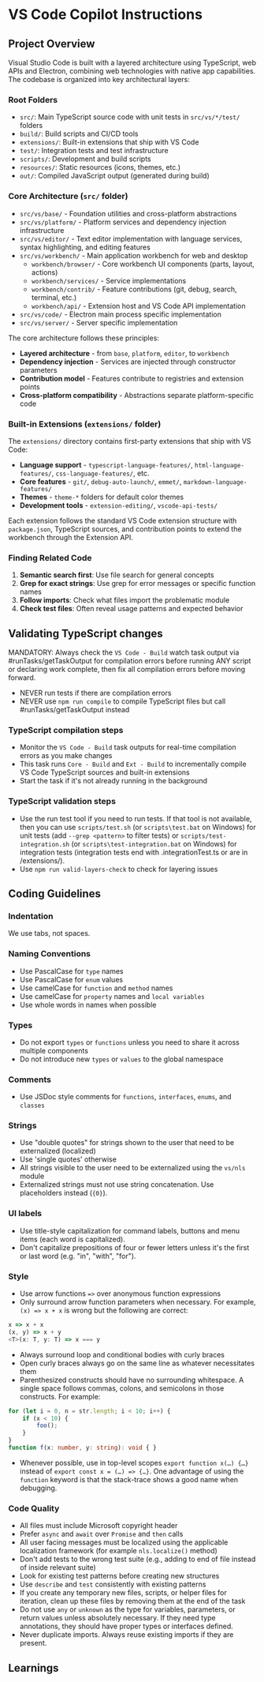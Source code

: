# VS Code Copilot Instructions

## Project Overview

Visual Studio Code is built with a layered architecture using TypeScript, web APIs and Electron, combining web technologies with native app capabilities. The codebase is organized into key architectural layers:

### Root Folders
- `src/`: Main TypeScript source code with unit tests in `src/vs/*/test/` folders
- `build/`: Build scripts and CI/CD tools
- `extensions/`: Built-in extensions that ship with VS Code
- `test/`: Integration tests and test infrastructure
- `scripts/`: Development and build scripts
- `resources/`: Static resources (icons, themes, etc.)
- `out/`: Compiled JavaScript output (generated during build)

### Core Architecture (`src/` folder)
- `src/vs/base/` - Foundation utilities and cross-platform abstractions
- `src/vs/platform/` - Platform services and dependency injection infrastructure
- `src/vs/editor/` - Text editor implementation with language services, syntax highlighting, and editing features
- `src/vs/workbench/` - Main application workbench for web and desktop
  - `workbench/browser/` - Core workbench UI components (parts, layout, actions)
  - `workbench/services/` - Service implementations
  - `workbench/contrib/` - Feature contributions (git, debug, search, terminal, etc.)
  - `workbench/api/` - Extension host and VS Code API implementation
- `src/vs/code/` - Electron main process specific implementation
- `src/vs/server/` - Server specific implementation

The core architecture follows these principles:
- **Layered architecture** - from `base`, `platform`, `editor`, to `workbench`
- **Dependency injection** - Services are injected through constructor parameters
- **Contribution model** - Features contribute to registries and extension points
- **Cross-platform compatibility** - Abstractions separate platform-specific code

### Built-in Extensions (`extensions/` folder)
The `extensions/` directory contains first-party extensions that ship with VS Code:
- **Language support** - `typescript-language-features/`, `html-language-features/`, `css-language-features/`, etc.
- **Core features** - `git/`, `debug-auto-launch/`, `emmet/`, `markdown-language-features/`
- **Themes** - `theme-*` folders for default color themes
- **Development tools** - `extension-editing/`, `vscode-api-tests/`

Each extension follows the standard VS Code extension structure with `package.json`, TypeScript sources, and contribution points to extend the workbench through the Extension API.

### Finding Related Code
1. **Semantic search first**: Use file search for general concepts
2. **Grep for exact strings**: Use grep for error messages or specific function names
3. **Follow imports**: Check what files import the problematic module
4. **Check test files**: Often reveal usage patterns and expected behavior

## Validating TypeScript changes

MANDATORY: Always check the `VS Code - Build` watch task output via #runTasks/getTaskOutput for compilation errors before running ANY script or declaring work complete, then fix all compilation errors before moving forward.

- NEVER run tests if there are compilation errors
- NEVER use `npm run compile` to compile TypeScript files but call #runTasks/getTaskOutput instead

### TypeScript compilation steps
- Monitor the `VS Code - Build` task outputs for real-time compilation errors as you make changes
- This task runs `Core - Build` and `Ext - Build` to incrementally compile VS Code TypeScript sources and built-in extensions
- Start the task if it's not already running in the background

### TypeScript validation steps
- Use the run test tool if you need to run tests. If that tool is not available, then you can use `scripts/test.sh` (or `scripts\test.bat` on Windows) for unit tests (add `--grep <pattern>` to filter tests) or `scripts/test-integration.sh` (or `scripts\test-integration.bat` on Windows) for integration tests (integration tests end with .integrationTest.ts or are in /extensions/).
- Use `npm run valid-layers-check` to check for layering issues

## Coding Guidelines

### Indentation

We use tabs, not spaces.

### Naming Conventions

- Use PascalCase for `type` names
- Use PascalCase for `enum` values
- Use camelCase for `function` and `method` names
- Use camelCase for `property` names and `local variables`
- Use whole words in names when possible

### Types

- Do not export `types` or `functions` unless you need to share it across multiple components
- Do not introduce new `types` or `values` to the global namespace

### Comments

- Use JSDoc style comments for `functions`, `interfaces`, `enums`, and `classes`

### Strings

- Use "double quotes" for strings shown to the user that need to be externalized (localized)
- Use 'single quotes' otherwise
- All strings visible to the user need to be externalized using the `vs/nls` module
- Externalized strings must not use string concatenation. Use placeholders instead (`{0}`).

### UI labels
- Use title-style capitalization for command labels, buttons and menu items (each word is capitalized).
- Don't capitalize prepositions of four or fewer letters unless it's the first or last word (e.g. "in", "with", "for").

### Style

- Use arrow functions `=>` over anonymous function expressions
- Only surround arrow function parameters when necessary. For example, `(x) => x + x` is wrong but the following are correct:

```typescript
x => x + x
(x, y) => x + y
<T>(x: T, y: T) => x === y
```

- Always surround loop and conditional bodies with curly braces
- Open curly braces always go on the same line as whatever necessitates them
- Parenthesized constructs should have no surrounding whitespace. A single space follows commas, colons, and semicolons in those constructs. For example:

```typescript
for (let i = 0, n = str.length; i < 10; i++) {
    if (x < 10) {
        foo();
    }
}
function f(x: number, y: string): void { }
```

- Whenever possible, use in top-level scopes `export function x(…) {…}` instead of `export const x = (…) => {…}`. One advantage of using the `function` keyword is that the stack-trace shows a good name when debugging.

### Code Quality

- All files must include Microsoft copyright header
- Prefer `async` and `await` over `Promise` and `then` calls
- All user facing messages must be localized using the applicable localization framework (for example `nls.localize()` method)
- Don't add tests to the wrong test suite (e.g., adding to end of file instead of inside relevant suite)
- Look for existing test patterns before creating new structures
- Use `describe` and `test` consistently with existing patterns
- If you create any temporary new files, scripts, or helper files for iteration, clean up these files by removing them at the end of the task
- Do not use `any` or `unknown` as the type for variables, parameters, or return values unless absolutely necessary. If they need type annotations, they should have proper types or interfaces defined.
- Never duplicate imports. Always reuse existing imports if they are present.

## Learnings
